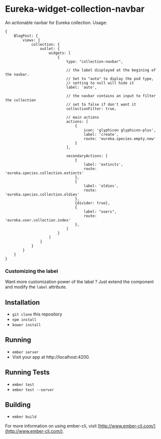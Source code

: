 # Eureka-widget-collection-navbar

An actionable navbar for Eureka collection. Usage:

    {
        BlogPost: {
            views: {
                collection: {
                    outlet: {
                        widgets: [
                            {
                                type: "collection-navbar",

                                // the label displayed at the begining of the navbar.
                                // Set to "auto" to diplay the pod type,
                                // setting to null will hide it
                                label: 'auto',

                                // the navbar contains an input to filter the collection
                                // set to false if don't want it
                                collectionFilter: true,

                                // main actions
                                actions: [
                                    {
                                        icon: 'glyphicon glyphicon-plus',
                                        label: 'create',
                                        route: 'eureka.species.empty.new'
                                    }
                                ],

                                secondaryActions: [
                                    {
                                        label: 'extincts',
                                        route: 'eureka.species.collection.extincts'
                                    },
                                    {
                                        label: 'oldies',
                                        route: 'eureka.species.collection.oldies'
                                    },
                                    {divider: true},
                                    {
                                        label: "users",
                                        route: 'eureka.user.collection.index'
                                    },
                                ]
                            }
                        ]
                    }
                }
            }
        }
    }

### Customizing the label

Want more customization power of the label ? Just extend the component
and modify the `label` attribute.


## Installation

* `git clone` this repository
* `npm install`
* `bower install`

## Running

* `ember server`
* Visit your app at http://localhost:4200.

## Running Tests

* `ember test`
* `ember test --server`

## Building

* `ember build`

For more information on using ember-cli, visit [http://www.ember-cli.com/](http://www.ember-cli.com/).
